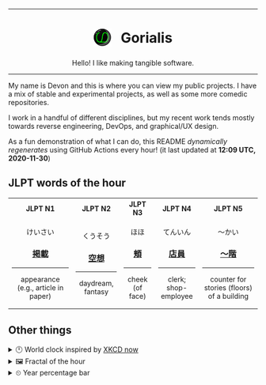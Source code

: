 ***

<h1 align="center">
<sub>
    <img src="readme/resources/avatar.png" height="36">
</sub>
&nbsp;
Gorialis
</h1>
<p align="center">
Hello! I like making tangible software.
</p>

***

My name is Devon and this is where you can view my public projects. I have a mix of stable and experimental projects, as well as some more comedic repositories.

I work in a handful of different disciplines, but my recent work tends mostly towards reverse engineering, DevOps, and graphical/UX design.

As a fun demonstration of what I can do, this README *dynamically regenerates* using GitHub Actions every hour! (it last updated at **12:09 UTC, 2020-11-30**)

<h2>JLPT words of the hour</h2>
<table>
    <tr>
        <th>JLPT N1</th>
        <th>JLPT N2</th>
        <th>JLPT N3</th>
        <th>JLPT N4</th>
        <th>JLPT N5</th>
    </tr>
    <tr>
        <td>
            <p align="center">けいさい</p>
            <h3 align="center"><b><a href="https://jisho.org/search/%E6%8E%B2%E8%BC%89">掲載</a></b></h3>
            <hr>
            <p align="center">appearance (e.g.,<wbr> article in paper)</p>
        </td>
        <td>
            <p align="center">くうそう</p>
            <h3 align="center"><b><a href="https://jisho.org/search/%E7%A9%BA%E6%83%B3">空想</a></b></h3>
            <hr>
            <p align="center">daydream,<wbr> fantasy</p>
        </td>
        <td>
            <p align="center">ほほ</p>
            <h3 align="center"><b><a href="https://jisho.org/search/%E9%A0%AC">頬</a></b></h3>
            <hr>
            <p align="center">cheek (of face)</p>
        </td>
        <td>
            <p align="center">てんいん</p>
            <h3 align="center"><b><a href="https://jisho.org/search/%E5%BA%97%E5%93%A1">店員</a></b></h3>
            <hr>
            <p align="center">clerk;<br> shop-employee</p>
        </td>
        <td>
            <p align="center">～かい</p>
            <h3 align="center"><b><a href="https://jisho.org/search/%EF%BD%9E%E9%9A%8E">～階</a></b></h3>
            <hr>
            <p align="center">counter for stories (floors) of a building</p>
        </td>
    </tr>
</table>

<h2>Other things</h2>
<details>
<summary>🕛  World clock inspired by <a href="https://xkcd.com/now">XKCD now</a></summary>

> <img src="generated/now.png" width="512">

</details>
<details>
<summary>&#x1f5bc; Fractal of the hour</summary>

> <img src="generated/fractal.png" width="512">

</details>
<details>
<summary>&#x23f2; Year percentage bar</summary>
<pre><code>2020 [██████████████████▁▁] 91.40%</code></pre>
</details>
